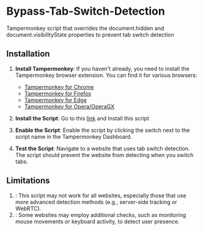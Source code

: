 # Bypass-Tab-Switch-Detection
Tampermonkey script that overrides the document.hidden and document.visibilityState properties to prevent tab switch detection


## Installation

1. **Install Tampermonkey**:
   If you haven't already, you need to install the Tampermonkey browser extension. You can find it for various browsers:
   - [Tampermonkey for Chrome](https://chrome.google.com/webstore/detail/tampermonkey/dhdgffkkebhmkfjojejmpbldmpobfkfo)
   - [Tampermonkey for Firefox](https://addons.mozilla.org/en-US/firefox/addon/tampermonkey/)
   - [Tampermonkey for Edge](https://microsoftedge.microsoft.com/addons/detail/tampermonkey/iikmkjmpaadaobahmlepeloendndfphd)
   - [Tampermonkey for Opera/OperaGX](https://addons.opera.com/en-gb/extensions/details/tampermonkey-beta/)

2. **Install the Script**:
   Go to this [link](BypassTabSwitchDetection.user.js?raw=True) and Install this script 
4. **Enable the Script**:
   Enable the script by clicking the switch next to the script name in the Tampermonkey Dashboard.
5. **Test the Script**:
    Navigate to a website that uses tab switch detection. The script should prevent the website from detecting when you switch tabs.
   
## Limitations
   1. :
    This script may not work for all websites, especially those that use more advanced detection methods (e.g., server-side tracking or WebRTC).
   2. :
    Some websites may employ additional checks, such as monitoring mouse movements or keyboard activity, to detect user presence.
   
